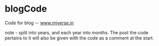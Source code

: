 # blogCode
Code for blog -- www.mjverse.in

note - split into years, and each year into months. The post the code pertains to it will also be given with the code as a comment at the start.
